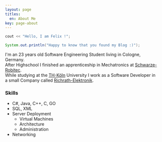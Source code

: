 ```yaml
---
layout: page
titles:
  en: About Me
key: page-about
---
```

```c++
cout << "Hello, I am Felix !";
```
```java
System.out.println("Happy to know that you found my Blog :)");
```

I'm an 23 years old Software Engineering Student living in Cologne, Germany.<br />
After Highschool I finished an apprenticeship in Mechatronics at [Schwarze-Robitec](https://www.schwarze-robitec.com).<br />
While studying at the [TH-Köln](https://www.th-koeln.de) University I work as a Software Developer in a small Company called [Richrath-Elektronik](http://www.richrath-elektronik.de).

### Skills

- C#, Java, C++, C, GO
- SQL, XML
- Server Deployment
  - Virtual Machines
  - Architecture
  - Administration
- Networking